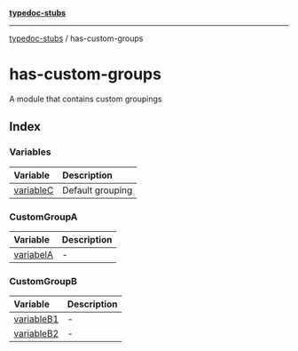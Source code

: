[**typedoc-stubs**](../index.md)

***

[typedoc-stubs](../modules.md) / has-custom-groups

# has-custom-groups

A module that contains custom groupings

## Index

### Variables

| Variable | Description |
| :------ | :------ |
| [variableC](variables/variableC.md) | Default grouping |

### CustomGroupA

| Variable | Description |
| :------ | :------ |
| [variabelA](variables/variabelA.md) | - |

### CustomGroupB

| Variable | Description |
| :------ | :------ |
| [variableB1](variables/variableB1.md) | - |
| [variableB2](variables/variableB2.md) | - |
